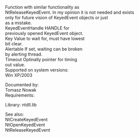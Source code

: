 Function with similar functionality as \
NtReleaseKeyedEvent. In my opinion it is not needed and exists \
only for future vision of KeyedEvent objects or just \
as a mistake. \
KeyedEventHandle HANDLE for \
previously opened KeyedEvent object. \
Key Value to wait for, must have lowest \
bit clear. \
Alertable If set, waiting can be broken \
by alerting thread. \
Timeout Optinally pointer for timing \
out value. \
Supported on system versions: \
Win XP/2003

Documented by: \
Tomasz Nowak \
Requirements:

Library: ntdll.lib

See also: \
NtCreateKeyedEvent \
NtOpenKeyedEvent \
NtReleaseKeyedEvent
